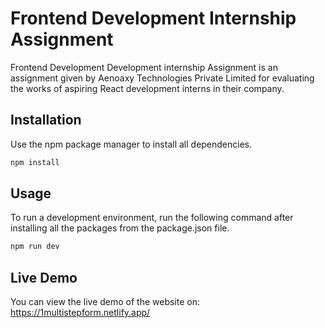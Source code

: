 # Frontend Development Internship Assignment

Frontend Development Development internship Assignment is an assignment given by Aenoaxy Technologies Private Limited for evaluating the works of aspiring React development interns in their company.



## Installation

Use the npm package manager to install all dependencies.

```bash
npm install
```

## Usage

To run a development environment, run the following command after installing all the packages from the package.json file.

```bash
npm run dev
```
## Live Demo

You can view the live demo of the website on: https://1multistepform.netlify.app/

